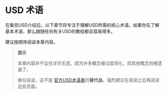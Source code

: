 # USD 术语

在看完USD介绍后，以下章节将专注于理解USD所需的核心术语。如果你先了解基本术语，那么跟随任何有关USD的教程都会容易得多。

建议按顺序阅读本章内容。

> **提示**
> 
> 本章内容并不旨在详尽无遗，因为许多概念被过度简化，而其他概念则被遗漏了。
> 
> 换句话说，这不是 [官方USD术语表](https://graphics.pixar.com/usd/release/glossary.html)的**替代品**，强烈建议在阅读之后再阅读这些页面。